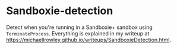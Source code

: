 # Sandboxie-detection
Detect when you're running in a Sandboxie+ sandbox using ``TerminateProcess``.
Everything is explained in my writeup at https://michaellrowley.github.io/writeups/SandboxieDetection.html.
